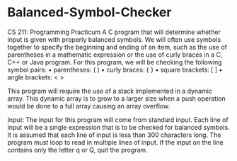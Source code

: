 # Balanced-Symbol-Checker
CS 211: Programming Practicum
A C program that will determine whether input is given with properly balanced symbols. We will often use symbols together to specify the beginning and ending of an item, such as the use of parentheses in a mathematic expression or the use of curly braces in a C, C++ or Java program. For this program, we will be checking the following symbol pairs:
• parentheses: ( )
• curly braces: { }
• square brackets: [ ] 
• angle brackets: < >

This program will require the use of a stack implemented in a dynamic array. This dynamic array is to grow to a larger size when a push operation would be done to a full array causing an array overflow. 

Input: The input for this program will come from standard input. Each line of input will be a single expression that is to be checked for balanced symbols. It is assumed that each line of input is less than 300 characters long. The program must loop to read in multiple lines of input. If the input on the line contains only the letter q or Q, quit the program.
